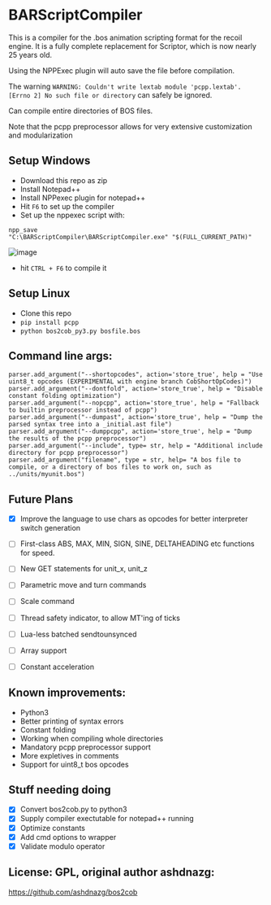 # BARScriptCompiler

This is a compiler for the .bos animation scripting format for the recoil engine. 
It is a fully complete replacement for Scriptor, which is now nearly 25 years old. 

Using the NPPExec plugin will auto save the file before compilation. 

The warning `WARNING: Couldn't write lextab module 'pcpp.lextab'. [Errno 2] No such file or directory` can safely be ignored.

Can compile entire directories of BOS files. 

Note that the pcpp preprocessor allows for very extensive customization and modularization


## Setup Windows
- Download this repo as zip
- Install Notepad++
- Install NPPexec plugin for notepad++
- Hit `F6` to set up the compiler
- Set up the nppexec script with:

```
npp_save
"C:\BARScriptCompiler\BARScriptCompiler.exe" "$(FULL_CURRENT_PATH)"
```

![image](https://github.com/beyond-all-reason/BARScriptCompiler/assets/109391/cebc1d2e-0405-4106-9879-fb6efee55a5a)


- hit `CTRL + F6` to compile it

## Setup Linux

- Clone this repo
- `pip install pcpp`
- `python bos2cob_py3.py bosfile.bos`


## Command line args:
```
parser.add_argument("--shortopcodes", action='store_true', help = "Use uint8_t opcodes (EXPERIMENTAL with engine branch CobShortOpCodes)")
parser.add_argument("--dontfold", action='store_true', help = "Disable constant folding optimization")
parser.add_argument("--nopcpp", action='store_true', help = "Fallback to builtin preprocessor instead of pcpp")
parser.add_argument("--dumpast", action='store_true', help = "Dump the parsed syntax tree into a _initial.ast file")
parser.add_argument("--dumppcpp", action='store_true', help = "Dump the results of the pcpp preprocessor")
parser.add_argument("--include", type= str, help = "Additional include directory for pcpp preprocessor")
parser.add_argument("filename", type = str, help= "A bos file to compile, or a directory of bos files to work on, such as ../units/myunit.bos")
```

## Future Plans

- [X] Improve the language to use chars as opcodes for better interpreter switch generation
- [ ] First-class ABS, MAX, MIN, SIGN, SINE, DELTAHEADING etc functions for speed.
- [ ] New GET statements for unit_x, unit_z
- [ ] Parametric move and turn commands
- [ ] Scale command
- [ ] Thread safety indicator, to allow MT'ing of ticks
- [ ] Lua-less batched sendtounsynced
- [ ] Array support
- [ ] Constant acceleration


## Known improvements:

- Python3
- Better printing of syntax errors
- Constant folding
- Working when compiling whole directories
- Mandatory pcpp preprocessor support
- More expletives in comments
- Support for uint8_t bos opcodes


## Stuff needing doing

- [X] Convert bos2cob.py to python3
- [X] Supply compiler exectutable for notepad++ running
- [X] Optimize constants
- [X] Add cmd options to wrapper
- [X] Validate modulo operator

## License: GPL, original author ashdnazg:

https://github.com/ashdnazg/bos2cob

